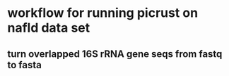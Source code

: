 # workflow for running picrust on nafld data set

## turn overlapped 16S rRNA gene seqs from fastq to fasta

```
```

